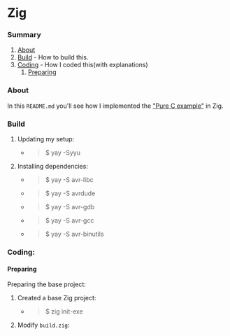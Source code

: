 # Zig

### Summary
1. [About](#about)
2. [Build](#build) - How to build this.
3. [Coding](#coding) - How I coded this(with explanations)
    1. [Preparing](#preparing)

### About
In this `README.md` you'll see how I implemented the ["Pure C example"](../c/README.md) in Zig.

### Build
1. Updating my setup:
    - > $ yay -Syyu
2. Installing dependencies:
    - > $ yay -S avr-libc
    - > $ yay -S avrdude
    - > $ yay -S avr-gdb
    - > $ yay -S avr-gcc
    - > $ yay -S avr-binutils

### Coding:

#### Preparing
Preparing the base project:
1. Created a base Zig project:
    - > $ zig init-exe
2. Modify `build.zig`:

